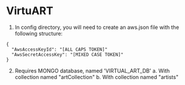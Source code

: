# VirtuART

1. In config directory, you will need to create an aws.json file with the following structure:
```
{
  "AwsAccessKeyId": "[ALL CAPS TOKEN]"
  "AwsSecretAccessKey": "[MIXED CASE TOKEN]"
}
```

2. Requires MONGO database, named 'VIRTUAL_ART_DB'
    a. With collection named "artCollection"
    b. With collection named "artists"